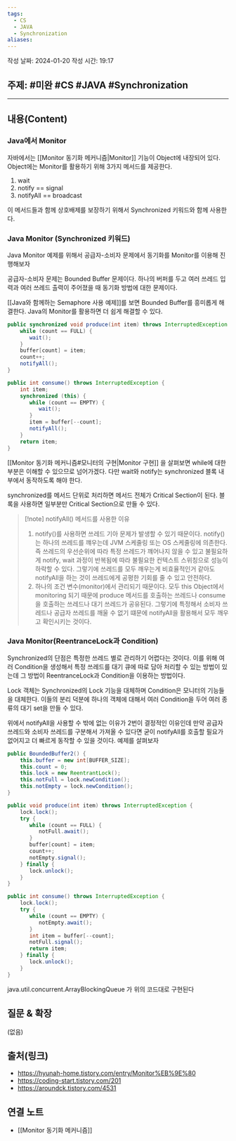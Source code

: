 ```yaml
---
tags:
  - CS
  - JAVA
  - Synchronization
aliases:
---
```

작성 날짜: 2024-01-20
작성 시간: 19:17

## 주제: #미완 #CS #JAVA #Synchronization 

----
## 내용(Content)
### Java에서 Monitor
자바에서는 [[Monitor 동기화 메커니즘|Monitor]] 기능이 Object에 내장되어 있다. Object에는 Monitor를 활용하기 위해 3가지 메서드를 제공한다.

1. wait
2. notify == signal
3. notifyAll == broadcast

이 메서드들과 함께 상호배제를 보장하기 위해서 Synchronized 키워드와 함께 사용한다.

### Java Monitor (Synchronized 키워드)
Java Monitor 예제를 위해서 공급자-소비자 문제에서 동기화를 Monitor를 이용해 진행해보자

공급자-소비자 문제는 Bounded Buffer 문제이다. 하나의 버퍼를 두고 여러 쓰레드 입력과 여러 쓰레드 출력이 주어졌을 때 동기화 방법에 대한 문제이다.

[[Java와 함께하는 Semaphore 사용 예제]]를 보면 Bounded Buffer를 흥미롭게 해결한다. Java의 Monitor를 활용하면 더 쉽게 해결할 수 있다.


```java
public synchronized void produce(int item) throws InterruptedException {  
    while (count == FULL) {  
       wait();  
    }  
    buffer[count] = item;  
    count++;  
    notifyAll();  
}
```

```java
public int consume() throws InterruptedException {  
    int item;  
    synchronized (this) {  
       while (count == EMPTY) {  
          wait();  
       }  
       item = buffer[--count];  
       notifyAll();  
    }  
    return item;  
}
```

[[Monitor 동기화 메커니즘#모니터의 구현|Monitor 구현]] 을 살펴보면 while에 대한 부분은 이해할 수 있으므로 넘어가겠다. 다만 wait와 notify는 synchronized 블록 내부에서 동작하도록 해야 한다.

synchronized를 메서드 단위로 처리하면 메서드 전체가 Critical Section이 된다. 블록을 사용하면 일부분만 Critical Section으로 만들 수 있다.


>[!note] notifyAll() 메서드를 사용한 이유
> 1. notify()를 사용하면 쓰레드 기아 문제가 발생할 수 있기 때문이다. notify()는 하나의 쓰레드를 꺠우는데 JVM 스케줄링 또는 OS 스케줄링에 의존한다. 즉 쓰레드의 우선순위에 따라 특정 쓰레드가 꺠어나지 않을 수 있고 불필요하게 notify, wait 과정이 반복됨에 따라 불필요한 컨텍스트 스위칭으로 성능이 하락할 수 있다. 그렇기에 쓰레드를 모두 깨우는게 비효율적인거 같아도 notifyAll을 하는 것이 쓰레드에게 공평한 기회를 줄 수 있고 안전하다.
> 2. 하나의 조건 변수(monitor)에서 관리되기 때문이다. 모두 this Object에서 monitoring 되기 때문에 produce 메서드를 호출하는 쓰레드나 consume을 호출하는 쓰레드나 대기 쓰레드가 공유된다. 그렇기에 특정해서 소비자 쓰레드나 공급자 쓰레드를 깨울 수 없기 떄문에 notifyAll을 활용해서 모두 깨우고 확인시키는 것이다.

### Java Monitor(ReentranceLock과 Condition)
Synchronized의 단점은 특정한 쓰레드 별로 관리하기 어렵다는 것이다. 이를 위해 여러 Condition을 생성해서 특정 쓰레드를 대기 큐에 따로 담아 처리할 수 있는 방법이 있는데 그 방법이 ReentranceLock과 Condition을 이용하는 방법이다.

Lock 객체는 Synchronized의 Lock 기능을 대체하며 Condition은 모니터의 기능들을 대체한다. 이들의 분리 덕분에 하나의 객체에 대해서 여러 Condition을 두어  여러 종류의 대기 set을 만들 수 있다.

위에서 notifyAll을 사용할 수 밖에 없는 이유가 2번이 결정적인 이유인데 만약 공급자 쓰레드와 소비자 쓰레드를 구분해서 가져올 수 있다면 굳이 notifyAll를 호출할 필요가 없어지고 더 빠르게 동작할 수 있을 것이다. 예제를 살펴보자

```java
public BoundedBuffer2() {  
    this.buffer = new int[BUFFER_SIZE];  
    this.count = 0;  
    this.lock = new ReentrantLock();  
    this.notFull = lock.newCondition();  
    this.notEmpty = lock.newCondition();  
}
```

```java
public void produce(int item) throws InterruptedException {  
    lock.lock();  
    try {  
       while (count == FULL) {  
          notFull.await();  
       }  
       buffer[count] = item;  
       count++;  
       notEmpty.signal();  
    } finally {  
       lock.unlock();  
    }  
}
```

```java
public int consume() throws InterruptedException {  
    lock.lock();  
    try {  
       while (count == EMPTY) {  
          notEmpty.await();  
       }  
       int item = buffer[--count];  
       notFull.signal();  
       return item;  
    } finally {  
       lock.unlock();  
    }  
}
```

 java.util.concurrent.ArrayBlockingQueue 가 위의 코드대로 구현된다
## 질문 & 확장

(없음)

## 출처(링크)
- https://hyunah-home.tistory.com/entry/Monitor%EB%9E%80
- https://coding-start.tistory.com/201
- https://aroundck.tistory.com/4531
## 연결 노트
- [[Monitor 동기화 메커니즘]]









